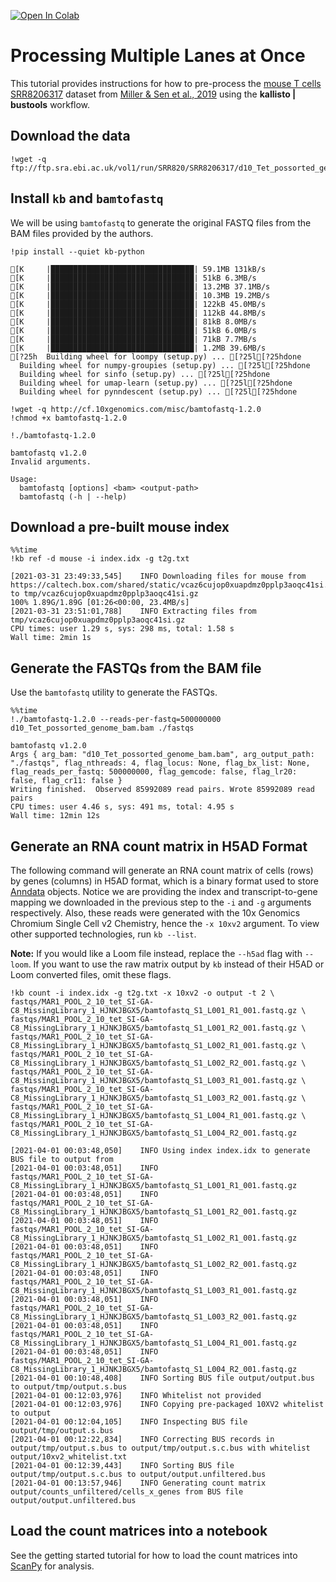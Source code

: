 <a href="https://colab.research.google.com/github/pachterlab/kallistobustools/blob/master/tutorials/docs/tutorials/kb_multiple_fastqs/python/kb_multiple_files.ipynb" target="_parent"><img src="https://colab.research.google.com/assets/colab-badge.svg" alt="Open In Colab"/></a>

# Processing Multiple Lanes at Once

This tutorial provides instructions for how to pre-process the [mouse T cells SRR8206317](https://www.ncbi.nlm.nih.gov/sra/?term=SRR8206317) dataset from [Miller & Sen et al., 2019](https://doi.org/10.1038/s41590-019-0312-6) using the **kallisto | bustools** workflow.

## Download the data


```
!wget -q ftp://ftp.sra.ebi.ac.uk/vol1/run/SRR820/SRR8206317/d10_Tet_possorted_genome_bam.bam
```

## Install `kb` and `bamtofastq`

We will be using `bamtofastq` to generate the original FASTQ files from the BAM files provided by the authors.


```
!pip install --quiet kb-python
```

    [K     |████████████████████████████████| 59.1MB 131kB/s 
    [K     |████████████████████████████████| 51kB 6.3MB/s 
    [K     |████████████████████████████████| 13.2MB 37.1MB/s 
    [K     |████████████████████████████████| 10.3MB 19.2MB/s 
    [K     |████████████████████████████████| 122kB 45.0MB/s 
    [K     |████████████████████████████████| 112kB 44.8MB/s 
    [K     |████████████████████████████████| 81kB 8.0MB/s 
    [K     |████████████████████████████████| 51kB 6.0MB/s 
    [K     |████████████████████████████████| 71kB 7.7MB/s 
    [K     |████████████████████████████████| 1.2MB 39.6MB/s 
    [?25h  Building wheel for loompy (setup.py) ... [?25l[?25hdone
      Building wheel for numpy-groupies (setup.py) ... [?25l[?25hdone
      Building wheel for sinfo (setup.py) ... [?25l[?25hdone
      Building wheel for umap-learn (setup.py) ... [?25l[?25hdone
      Building wheel for pynndescent (setup.py) ... [?25l[?25hdone



```
!wget -q http://cf.10xgenomics.com/misc/bamtofastq-1.2.0
!chmod +x bamtofastq-1.2.0
```


```
!./bamtofastq-1.2.0
```

    bamtofastq v1.2.0
    Invalid arguments.
    
    Usage:
      bamtofastq [options] <bam> <output-path>
      bamtofastq (-h | --help)


## Download a pre-built mouse index


```
%%time
!kb ref -d mouse -i index.idx -g t2g.txt
```

    [2021-03-31 23:49:33,545]    INFO Downloading files for mouse from https://caltech.box.com/shared/static/vcaz6cujop0xuapdmz0pplp3aoqc41si.gz to tmp/vcaz6cujop0xuapdmz0pplp3aoqc41si.gz
    100% 1.89G/1.89G [01:26<00:00, 23.4MB/s]
    [2021-03-31 23:51:01,788]    INFO Extracting files from tmp/vcaz6cujop0xuapdmz0pplp3aoqc41si.gz
    CPU times: user 1.29 s, sys: 298 ms, total: 1.58 s
    Wall time: 2min 1s


## Generate the FASTQs from the BAM file

Use the `bamtofastq` utility to generate the FASTQs.


```
%%time
!./bamtofastq-1.2.0 --reads-per-fastq=500000000 d10_Tet_possorted_genome_bam.bam ./fastqs
```

    bamtofastq v1.2.0
    Args { arg_bam: "d10_Tet_possorted_genome_bam.bam", arg_output_path: "./fastqs", flag_nthreads: 4, flag_locus: None, flag_bx_list: None, flag_reads_per_fastq: 500000000, flag_gemcode: false, flag_lr20: false, flag_cr11: false }
    Writing finished.  Observed 85992089 read pairs. Wrote 85992089 read pairs
    CPU times: user 4.46 s, sys: 491 ms, total: 4.95 s
    Wall time: 12min 12s


## Generate an RNA count matrix in H5AD Format

The following command will generate an RNA count matrix of cells (rows) by genes (columns) in H5AD format, which is a binary format used to store [Anndata](https://anndata.readthedocs.io/en/stable/) objects. Notice we are providing the index and transcript-to-gene mapping we downloaded in the previous step to the `-i` and `-g` arguments respectively. Also, these reads were generated with the 10x Genomics Chromium Single Cell v2 Chemistry, hence the `-x 10xv2` argument. To view other supported technologies, run `kb --list`.

__Note:__ If you would like a Loom file instead, replace the `--h5ad` flag with `--loom`. If you want to use the raw matrix output by `kb` instead of their H5AD or Loom converted files, omit these flags.


```
!kb count -i index.idx -g t2g.txt -x 10xv2 -o output -t 2 \
fastqs/MAR1_POOL_2_10_tet_SI-GA-C8_MissingLibrary_1_HJNKJBGX5/bamtofastq_S1_L001_R1_001.fastq.gz \
fastqs/MAR1_POOL_2_10_tet_SI-GA-C8_MissingLibrary_1_HJNKJBGX5/bamtofastq_S1_L001_R2_001.fastq.gz \
fastqs/MAR1_POOL_2_10_tet_SI-GA-C8_MissingLibrary_1_HJNKJBGX5/bamtofastq_S1_L002_R1_001.fastq.gz \
fastqs/MAR1_POOL_2_10_tet_SI-GA-C8_MissingLibrary_1_HJNKJBGX5/bamtofastq_S1_L002_R2_001.fastq.gz \
fastqs/MAR1_POOL_2_10_tet_SI-GA-C8_MissingLibrary_1_HJNKJBGX5/bamtofastq_S1_L003_R1_001.fastq.gz \
fastqs/MAR1_POOL_2_10_tet_SI-GA-C8_MissingLibrary_1_HJNKJBGX5/bamtofastq_S1_L003_R2_001.fastq.gz \
fastqs/MAR1_POOL_2_10_tet_SI-GA-C8_MissingLibrary_1_HJNKJBGX5/bamtofastq_S1_L004_R1_001.fastq.gz \
fastqs/MAR1_POOL_2_10_tet_SI-GA-C8_MissingLibrary_1_HJNKJBGX5/bamtofastq_S1_L004_R2_001.fastq.gz
```

    [2021-04-01 00:03:48,050]    INFO Using index index.idx to generate BUS file to output from
    [2021-04-01 00:03:48,051]    INFO         fastqs/MAR1_POOL_2_10_tet_SI-GA-C8_MissingLibrary_1_HJNKJBGX5/bamtofastq_S1_L001_R1_001.fastq.gz
    [2021-04-01 00:03:48,051]    INFO         fastqs/MAR1_POOL_2_10_tet_SI-GA-C8_MissingLibrary_1_HJNKJBGX5/bamtofastq_S1_L001_R2_001.fastq.gz
    [2021-04-01 00:03:48,051]    INFO         fastqs/MAR1_POOL_2_10_tet_SI-GA-C8_MissingLibrary_1_HJNKJBGX5/bamtofastq_S1_L002_R1_001.fastq.gz
    [2021-04-01 00:03:48,051]    INFO         fastqs/MAR1_POOL_2_10_tet_SI-GA-C8_MissingLibrary_1_HJNKJBGX5/bamtofastq_S1_L002_R2_001.fastq.gz
    [2021-04-01 00:03:48,051]    INFO         fastqs/MAR1_POOL_2_10_tet_SI-GA-C8_MissingLibrary_1_HJNKJBGX5/bamtofastq_S1_L003_R1_001.fastq.gz
    [2021-04-01 00:03:48,051]    INFO         fastqs/MAR1_POOL_2_10_tet_SI-GA-C8_MissingLibrary_1_HJNKJBGX5/bamtofastq_S1_L003_R2_001.fastq.gz
    [2021-04-01 00:03:48,051]    INFO         fastqs/MAR1_POOL_2_10_tet_SI-GA-C8_MissingLibrary_1_HJNKJBGX5/bamtofastq_S1_L004_R1_001.fastq.gz
    [2021-04-01 00:03:48,051]    INFO         fastqs/MAR1_POOL_2_10_tet_SI-GA-C8_MissingLibrary_1_HJNKJBGX5/bamtofastq_S1_L004_R2_001.fastq.gz
    [2021-04-01 00:10:48,408]    INFO Sorting BUS file output/output.bus to output/tmp/output.s.bus
    [2021-04-01 00:12:03,976]    INFO Whitelist not provided
    [2021-04-01 00:12:03,976]    INFO Copying pre-packaged 10XV2 whitelist to output
    [2021-04-01 00:12:04,105]    INFO Inspecting BUS file output/tmp/output.s.bus
    [2021-04-01 00:12:22,834]    INFO Correcting BUS records in output/tmp/output.s.bus to output/tmp/output.s.c.bus with whitelist output/10xv2_whitelist.txt
    [2021-04-01 00:12:39,443]    INFO Sorting BUS file output/tmp/output.s.c.bus to output/output.unfiltered.bus
    [2021-04-01 00:13:57,946]    INFO Generating count matrix output/counts_unfiltered/cells_x_genes from BUS file output/output.unfiltered.bus


## Load the count matrices into a notebook

See the getting started tutorial for how to load the count matrices into [ScanPy](https://scanpy.readthedocs.io/en/latest/index.html) for analysis.


```

```
